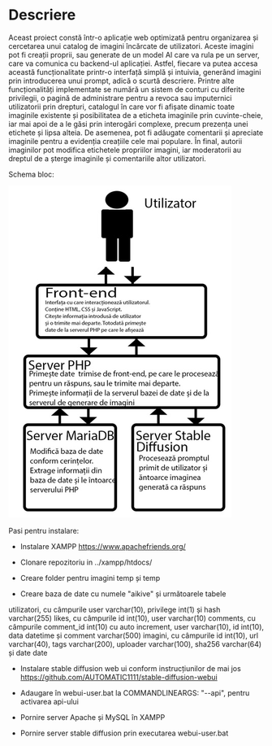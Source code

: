 # Descriere

Aceast proiect constă într-o aplicație web optimizată pentru organizarea și cercetarea unui catalog de imagini încărcate de utilizatori. Aceste imagini pot fi creații proprii, sau generate de un model AI care va rula pe un server, care va comunica cu backend-ul aplicației. Astfel, fiecare va putea accesa această funcționalitate printr-o interfață simplă și intuivia, generând imagini prin introducerea unui prompt, adică o scurtă descriere. Printre alte funcționalități implementate se numără un sistem de conturi cu diferite privilegii, o pagină de administrare pentru a revoca sau imputernici utilizatorii prin drepturi, catalogul în care vor fi afișate dinamic toate imaginile existente și posibilitatea de a eticheta imaginile prin cuvinte-cheie, iar mai apoi de a le găsi prin interogări complexe, precum prezența unei etichete și lipsa alteia. De asemenea, pot fi adăugate comentarii și apreciate imaginile pentru a evidenția creațiile cele mai populare. În final, autorii imaginilor pot modifica etichetele propriilor imagini, iar moderatorii au dreptul de a șterge imaginile și comentariile altor utilizatori.

Schema bloc:

![image](https://github.com/alexmru/galerie_licenta/blob/main/bloc.jpg)


Pasi pentru instalare:


- Instalare XAMPP
https://www.apachefriends.org/


- Clonare repozitoriu in ../xampp/htdocs/


- Creare folder pentru imagini temp și temp


- Creare baza de date cu numele "aikive" și următoarele tabele



utilizatori, cu câmpurile user varchar(10), privilege int(1) și hash varchar(255)
likes, cu câmpurile id int(10), user varchar(10)
comments, cu câmpurile comment_id int(10) cu auto increment, user varchar(10), id int(10), data datetime și comment varchar(500)
imagini, cu câmpurile id int(10), url varchar(40), tags varchar(200), uploader varchar(100), sha256 varchar(64) și date date



- Instalare stable diffusion web ui conform instrucțiunilor de mai jos
https://github.com/AUTOMATIC1111/stable-diffusion-webui


- Adaugare în webui-user.bat la COMMANDLINEARGS: "--api", pentru activarea api-ului


- Pornire server Apache și MySQL în XAMPP


- Pornire server stable diffusion prin executarea webui-user.bat
